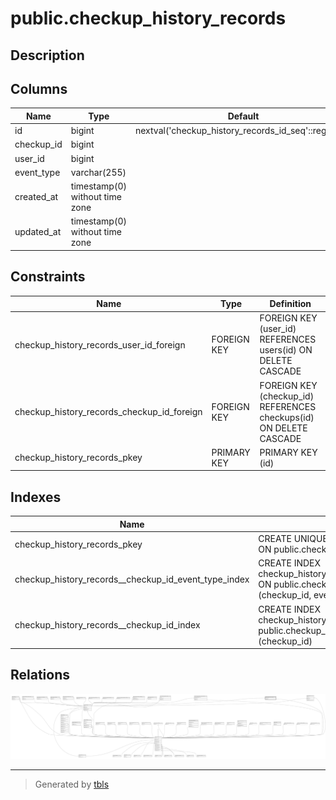 # public.checkup_history_records

## Description

## Columns

| Name       | Type                           | Default                                             | Nullable | Parents                               |
| ---------- | ------------------------------ | --------------------------------------------------- | -------- | ------------------------------------- |
| id         | bigint                         | nextval('checkup_history_records_id_seq'::regclass) | false    |                                       |
| checkup_id | bigint                         |                                                     | false    | [public.checkups](public.checkups.md) |
| user_id    | bigint                         |                                                     | true     | [public.users](public.users.md)       |
| event_type | varchar(255)                   |                                                     | true     |                                       |
| created_at | timestamp(0) without time zone |                                                     | true     |                                       |
| updated_at | timestamp(0) without time zone |                                                     | true     |                                       |

## Constraints

| Name                                       | Type        | Definition                                                         |
| ------------------------------------------ | ----------- | ------------------------------------------------------------------ |
| checkup_history_records_user_id_foreign    | FOREIGN KEY | FOREIGN KEY (user_id) REFERENCES users(id) ON DELETE CASCADE       |
| checkup_history_records_checkup_id_foreign | FOREIGN KEY | FOREIGN KEY (checkup_id) REFERENCES checkups(id) ON DELETE CASCADE |
| checkup_history_records_pkey               | PRIMARY KEY | PRIMARY KEY (id)                                                   |

## Indexes

| Name                                                 | Definition                                                                                                                               |
| ---------------------------------------------------- | ---------------------------------------------------------------------------------------------------------------------------------------- |
| checkup_history_records_pkey                         | CREATE UNIQUE INDEX checkup_history_records_pkey ON public.checkup_history_records USING btree (id)                                      |
| checkup_history_records__checkup_id_event_type_index | CREATE INDEX checkup_history_records__checkup_id_event_type_index ON public.checkup_history_records USING btree (checkup_id, event_type) |
| checkup_history_records__checkup_id_index            | CREATE INDEX checkup_history_records__checkup_id_index ON public.checkup_history_records USING btree (checkup_id)                        |

## Relations

![er](public.checkup_history_records.svg)

---

> Generated by [tbls](https://github.com/k1LoW/tbls)
